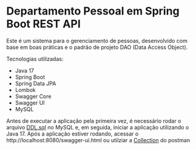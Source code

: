 # Departamento Pessoal em Spring Boot REST API

Este é um sistema para o gerenciamento de pessoas, desenvolvido com base em boas práticas e o padrão de projeto DAO (Data Access Object).

Tecnologias utilizadas:

- Java 17
- Spring Boot
- Spring Data JPA
- Lombok
- Swagger Core
- Swagger UI
- MySQL

Antes de executar a aplicação pela primeira vez, é necessário rodar o arquivo [DDL.sql](https://github.com/vinisoyza/DepartamentoPessoal/blob/master/src/main/resources/DDL/DDL.sql) no MySQL e, em seguida, iniciar a aplicação utilizando o Java 17. Após a aplicação estiver rodando, acessar o http://localhost:8080/swagger-ui.html ou utilziar a [Collection](https://github.com/vinisoyza/DepartamentoPessoal/blob/master/src/main/resources/Collection/Departamento%20Pessoal.postman_collection.json) do postman
